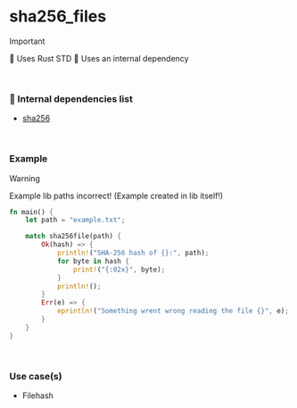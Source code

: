 # sha256_files

> [!IMPORTANT]
>
> 🦀 Uses Rust STD
> 🧩 Uses an internal dependency

<br>

### 🧩 Internal dependencies list

 - [sha256](sha256.md "sha256.md")

<br>

### Example

> [!WARNING]  
> Example lib paths incorrect! (Example created in lib itself!)

``` rust
fn main() {
    let path = "example.txt";

    match sha256file(path) {
        Ok(hash) => {
            println!("SHA-256 hash of {}:", path);
            for byte in hash {
                print!("{:02x}", byte);
            }
            println!();
        }
        Err(e) => {
            eprintln!("Something wrent wrong reading the file {}", e);
        }
    }
}
```

<br>

### Use case(s)
 - Filehash
